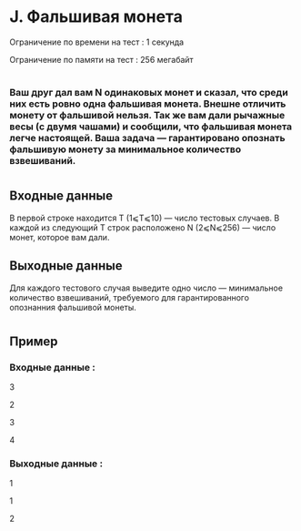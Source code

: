 # J. Фальшивая монета
Ограничение по времени на тест : 1 секунда

Ограничение по памяти на тест : 256 мегабайт

#

### Ваш друг дал вам N одинаковых монет и сказал, что среди них есть ровно одна фальшивая монета. Внешне отличить монету от фальшивой нельзя. Так же вам дали рычажные весы (с двумя чашами) и сообщили, что фальшивая монета легче настоящей. Ваша задача — гарантировано опознать фальшивую монету за минимальное количество взвешиваний.

#

## Входные данные
В первой строке находится T (1⩽T⩽10) — число тестовых случаев. В каждой из следующий T строк расположено N (2⩽N⩽256) — число монет, которое вам дали.

## Выходные данные
Для каждого тестового случая выведите одно число — минимальное количество взвешиваний, требуемого для гарантированного опознанния фальшивой монеты.

#

## Пример

### Входные данные :
3

2

3

4
### Выходные данные :
1

1

2